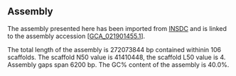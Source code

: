 **Assembly**
--------

The assembly presented here has been imported from [INSDC](http://www.insdc.org) and is linked to the assembly accession [[GCA\_021901455.1](http://www.ebi.ac.uk/ena/data/view/GCA_021901455.1)].

The total length of the assembly is 272073844 bp contained withinin 106 scaffolds.
The scaffold N50 value is 41410448, the scaffold L50 value is 4.
Assembly gaps span 6200 bp. The GC% content of the assembly is 40.0%.
